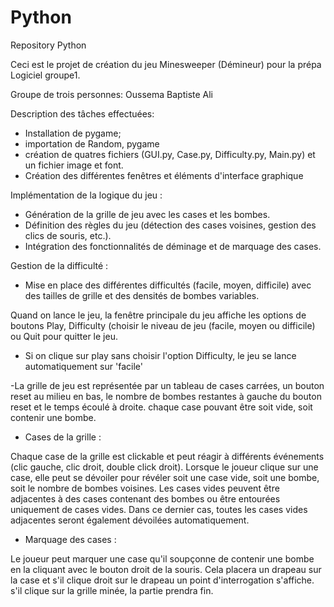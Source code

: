 # Python
Repository Python

Ceci est le projet de création du jeu Minesweeper (Démineur) pour la prépa Logiciel groupe1.

Groupe de trois personnes:
Oussema
Baptiste 
Ali

Description des tâches effectuées:

- Installation de pygame;
- importation de Random, pygame
- création de quatres fichiers (GUI.py, Case.py, Difficulty.py, Main.py) et un fichier image et font.
- Création des différentes fenêtres et éléments d'interface graphique

Implémentation de la logique du jeu :

- Génération de la grille de jeu avec les cases et les bombes.
- Définition des règles du jeu (détection des cases voisines, gestion des clics de souris, etc.).
- Intégration des fonctionnalités de déminage et de marquage des cases.

Gestion de la difficulté :

- Mise en place des différentes difficultés (facile, moyen, difficile) avec des tailles de grille et des densités de bombes variables.

Quand on lance le jeu, la fenêtre principale du jeu affiche les options de boutons Play, Difficulty (choisir le niveau de jeu (facile, moyen ou difficile) ou Quit pour quitter le jeu.
- Si on clique sur play sans choisir l'option Difficulty, le jeu se lance automatiquement sur 'facile'

-La grille de jeu est représentée par un tableau de cases carrées, un bouton reset au milieu en bas, le nombre de bombes restantes à gauche du bouton reset et le temps écoulé à droite.
chaque case pouvant être soit vide, soit contenir une bombe.

- Cases de la grille :

Chaque case de la grille est clickable et peut réagir à différents événements (clic gauche, clic droit, double click droit).
Lorsque le joueur clique sur une case, elle peut se dévoiler pour révéler soit une case vide, soit une bombe, soit le nombre de bombes voisines.
Les cases vides peuvent être adjacentes à des cases contenant des bombes ou être entourées uniquement de cases vides. Dans ce dernier cas, toutes les cases vides adjacentes seront également dévoilées automatiquement.

- Marquage des cases :

Le joueur peut marquer une case qu'il soupçonne de contenir une bombe en la cliquant avec le bouton droit de la souris. Cela placera un drapeau sur la case et s'il clique droit sur le drapeau un point d'interrogation s'affiche.
s'il clique sur la grille minée, la partie prendra fin. 
